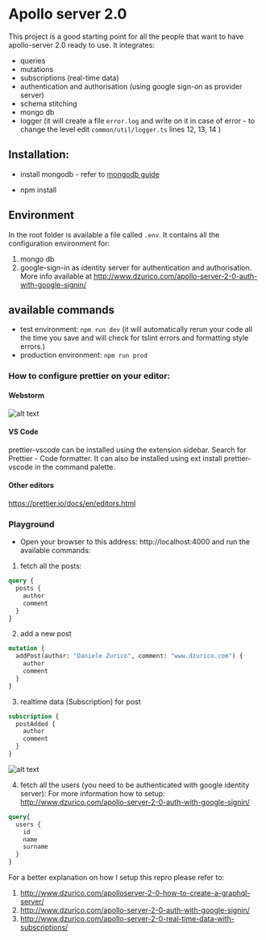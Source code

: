 # Apollo server 2.0 
This project is a good starting point for all the people that want to have apollo-server 2.0 ready to use.
It integrates:
- queries
- mutations
- subscriptions (real-time data)
- authentication and authorisation (using google sign-on as provider server)
- schema stitching
- mongo db
- logger (it will create a file `error.log` and write on it in case of error - to change the level edit  `common/util/logger.ts` lines 12, 13, 14 )

## Installation:

- install mongodb - refer to  [mongodb guide](https://treehouse.github.io/installation-guides/mac/mongo-mac.html)

- npm install

## Environment
In the root folder is available a file called `.env`. It contains all the configuration environment for:
1. mongo db
2. google-sign-in as identity server for authentication and authorisation. More info available at http://www.dzurico.com/apollo-server-2-0-auth-with-google-signin/ 

## available commands
- test environment: `npm run dev` 
(it will automatically rerun your code all the time you save and will check for tslint errors and formatting style errors.)
- production environment: `npm run prod`
### 

### How to configure prettier on your editor:

#### Webstorm
![alt text](https://github.com/daniele-zurico/apollo2-subscriptions-how-to/blob/master/webstorm-prettier.jpg)
#### VS Code
prettier-vscode can be installed using the extension sidebar. Search for Prettier - Code formatter. It can also be installed using ext install prettier-vscode in the command palette.
#### Other editors
https://prettier.io/docs/en/editors.html


### Playground
- Open your browser to this address: http://localhost:4000 and run the available commands:

1. fetch all the posts:
```graphQL
query {
  posts {
    author
    comment
  }
}
```
2. add a new post
```graphQL
mutation {
  addPost(author: "Daniele Zurico", comment: "www.dzurico.com") {
    author
    comment
  }
}
```

3. realtime data (Subscription) for post

```graphQL
subscription {
  postAdded {
    author
    comment
  }
}
```
![alt text](https://github.com/daniele-zurico/apollo2-subscriptions-how-to/blob/master/subscription.gif)

4. fetch all the users (you need to be authenticated with google identity server):
For more information how to setup: http://www.dzurico.com/apollo-server-2-0-auth-with-google-signin/
```graphQL
query{
  users {
    id
    name
    surname
  }
}
```

For a better explanation on how I setup this repro please refer to:
1. http://www.dzurico.com/apolloserver-2-0-how-to-create-a-graphql-server/
2. http://www.dzurico.com/apollo-server-2-0-auth-with-google-signin/
3. http://www.dzurico.com/apollo-server-2-0-real-time-data-with-subscriptions/



